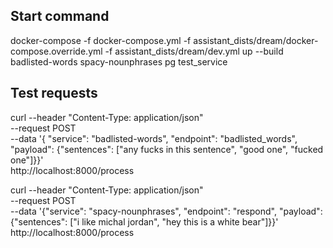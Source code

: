 ## Start command

docker-compose -f docker-compose.yml -f assistant_dists/dream/docker-compose.override.yml -f assistant_dists/dream/dev.yml up --build badlisted-words spacy-nounphrases pg test_service


## Test requests

curl --header "Content-Type: application/json" \
  --request POST \
  --data '{ "service": "badlisted-words", "endpoint": "badlisted_words", "payload": {"sentences": ["any fucks in this sentence", "good one", "fucked one"]}}' \
http://localhost:8000/process


curl --header "Content-Type: application/json" \
  --request POST \
  --data '{"service": "spacy-nounphrases", "endpoint": "respond", "payload": {"sentences": ["i like michal jordan", "hey this is a white bear"]}}' \
http://localhost:8000/process

